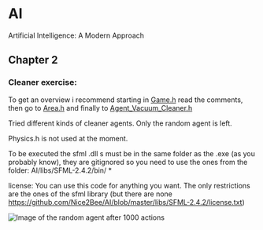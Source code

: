 # AI
Artificial Intelligence: A Modern Approach
## Chapter 2
### Cleaner exercise:
To get an overview i recommend
starting in [Game.h](https://github.com/Nice2Bee/AI/blob/Chapter_2/Chapter%202/9%20Cleaner/9%20Cleaner/Game.h) read the comments, 
then go to [Area.h](https://github.com/Nice2Bee/AI/blob/Chapter_2/Chapter%202/9%20Cleaner/9%20Cleaner/Area.h) and finally to
[Agent_Vacuum_Cleaner.h](https://github.com/Nice2Bee/AI/blob/Chapter_2/Chapter%202/9%20Cleaner/9%20Cleaner/Agent_Vacuum_Cleaner.h)

Tried different kinds of cleaner agents.
Only the random agent is left.

Physics.h is not used at the moment.

To be executed the sfml .dll s must be in the same 
folder as the .exe (as you probably know), they are 
gitignored so you need to use the ones from the folder:
AI/libs/SFML-2.4.2/bin/ *

license:
You can use this code for anything you want.
The only restrictions are the ones of the sfml library
(but there are none https://github.com/Nice2Bee/AI/blob/master/libs/SFML-2.4.2/license.txt)


![Image of the random agent after 1000 actions](https://github.com/Nice2Bee/AI/blob/Chapter_2/Chapter%202/screenshot.PNG)
